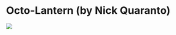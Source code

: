 <!--
id: 1411121889
link: http://tumblr.atmos.org/post/1411121889/octo-lantern-by-nick-quaranto
slug: octo-lantern-by-nick-quaranto
date: Tue Oct 26 2010 18:26:43 GMT-0700 (PDT)
publish: 2010-10-026
tags: 
title: Octo-Lantern (by Nick Quaranto)
-->


Octo-Lantern (by Nick Quaranto)
===============================

![](http://24.media.tumblr.com/tumblr_laxdck2pUq1qz4sngo1_500.jpg)

